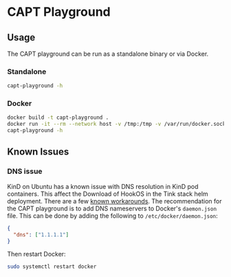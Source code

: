 # CAPT Playground

## Usage

The CAPT playground can be run as a standalone binary or via Docker.

### Standalone

```bash
capt-playground -h
```

### Docker

```bash
docker build -t capt-playground .
docker run -it --rm --network host -v /tmp:/tmp -v /var/run/docker.sock:/var/run/docker.sock -v /var/run/libvirt/libvirt-sock-ro:/var/run/libvirt/libvirt-sock-ro -v /var/run/libvirt/libvirt-sock:/var/run/libvirt/libvirt-sock --name capt-playground capt-playground
capt-playground -h
```

## Known Issues

### DNS issue

KinD on Ubuntu has a known issue with DNS resolution in KinD pod containers. This affect the Download of HookOS in the Tink stack helm deployment. There are a few [known workarounds](https://github.com/kubernetes-sigs/kind/issues/1594#issuecomment-629509450). The recommendation for the CAPT playground is to add DNS nameservers to Docker's `daemon.json` file. This can be done by adding the following to `/etc/docker/daemon.json`:

```json
{
  "dns": ["1.1.1.1"]
}
```

Then restart Docker:

```bash
sudo systemctl restart docker
```
